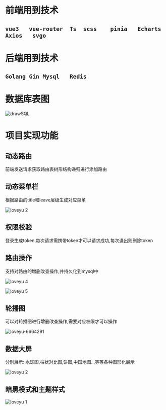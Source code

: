 # 前端用到技术

## ``vue3	vue-router	Ts	scss	pinia	Echarts	Axios	svgo`` 



# 后端用到技术

## ``Golang	Gin	Mysql	Redis`` 



# 数据库表图

![drawSQL](https://www.loveyu.asia//img/drawSQL.png)



# 项目实现功能



## 动态路由

前端发送请求获取路由表树形结构递归进行添加路由



## 动态菜单栏

根据路由的title和leave层级生成对应菜单

![loveyu 2](../loveyu%202.png)

## 权限校验

登录生成token,每次请求需携带token才可以请求成功,每次退出则删除token



## 路由操作

支持对路由的增删改查操作,并持久化到mysql中

![loveyu 4](../loveyu%204.png)

![loveyu 5](../loveyu%205.png)



## 轮播图

可以对轮播图进行增删改查操作,需要对应权限才可以操作

![loveyu-6664291](https://www.loveyu.asia//img/loveyu-6664291.png)

## 数据大屏

分别展示: 水球图,柱状对比图,饼图,中国地图...等等各种图形化展示

![loveyu 2](https://www.loveyu.asia//img/loveyu%202.png)



## 暗黑模式和主题样式

![loveyu 1](https://www.loveyu.asia//img/loveyu%201.png)
